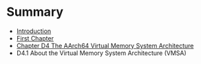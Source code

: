# Summary

* [Introduction](README.md)
* [First Chapter](chapter1.md)
* [Chapter D4 The AArch64 Virtual Memory System Architecture](chapter_d4_the_aarch64_virtual_memory_system_archi.md)
* D4.1 About the Virtual Memory System Architecture (VMSA)

